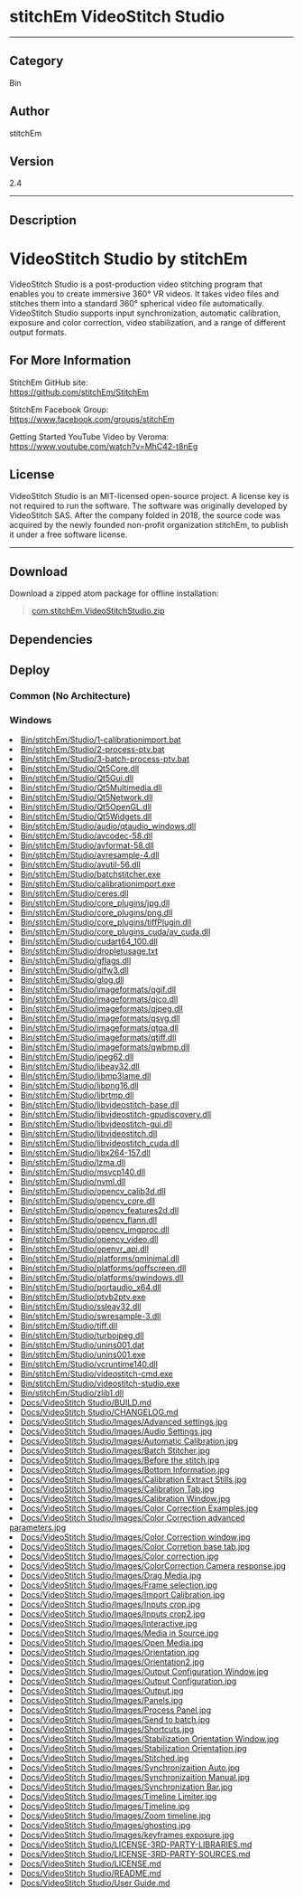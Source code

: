 # stitchEm VideoStitch Studio
___

## Category
Bin

## Author
stitchEm

## Version
2.4

___

## Description
<h1>VideoStitch Studio by stitchEm</h1>

<p>VideoStitch Studio is a post-production video stitching program that enables you to create immersive 360&deg; VR videos. It takes video files and stitches them into a standard 360&deg; spherical video file automatically. VideoStitch Studio supports input synchronization, automatic calibration, exposure and color correction, video stabilization, and a range of different output formats.</p>

<h2>For More Information</h2>

<p>StitchEm GitHub site:<br>
<a href="https://github.com/stitchEm/StitchEm">https://github.com/stitchEm/StitchEm</a></p>

<p>StitchEm Facebook Group:<br>
<a href="https://www.facebook.com/groups/stitchEm">https://www.facebook.com/groups/stitchEm</a></p>

<p>Getting Started YouTube Video by Veroma:<br>
<a href="https://www.youtube.com/watch?v=MhC42-t8nEg">https://www.youtube.com/watch?v=MhC42-t8nEg</a></p>

<h2>License</h2>
<p>VideoStitch Studio is an MIT-licensed open-source project. A license key is not required to run the software. The software was originally developed by VideoStitch SAS. After the company folded in 2018, the source code was acquired by the newly founded non-profit organization stitchEm, to publish it under a free software license.</p>


___

## Download

Download a zipped atom package for offline installation:
> [com.stitchEm.VideoStitchStudio.zip](https://gitlab.com/WeSuckLess/Reactor/-/archive/master/Reactor-master.zip?path=Atoms/com.stitchEm.VideoStitchStudio)  

## Dependencies

## Deploy

### Common (No Architecture)

<ul>
</ul>

### Windows

<li><a href="https://gitlab.com/WeSuckLess/Reactor/-/blob/master/Atoms/com.stitchEm.VideoStitchStudio/Windows/Bin/stitchEm/Studio/1-calibrationimport.bat?ref_type=heads">Bin/stitchEm/Studio/1-calibrationimport.bat</a></li>
<li><a href="https://gitlab.com/WeSuckLess/Reactor/-/blob/master/Atoms/com.stitchEm.VideoStitchStudio/Windows/Bin/stitchEm/Studio/2-process-ptv.bat?ref_type=heads">Bin/stitchEm/Studio/2-process-ptv.bat</a></li>
<li><a href="https://gitlab.com/WeSuckLess/Reactor/-/blob/master/Atoms/com.stitchEm.VideoStitchStudio/Windows/Bin/stitchEm/Studio/3-batch-process-ptv.bat?ref_type=heads">Bin/stitchEm/Studio/3-batch-process-ptv.bat</a></li>
<li><a href="https://gitlab.com/WeSuckLess/Reactor/-/blob/master/Atoms/com.stitchEm.VideoStitchStudio/Windows/Bin/stitchEm/Studio/Qt5Core.dll?ref_type=heads">Bin/stitchEm/Studio/Qt5Core.dll</a></li>
<li><a href="https://gitlab.com/WeSuckLess/Reactor/-/blob/master/Atoms/com.stitchEm.VideoStitchStudio/Windows/Bin/stitchEm/Studio/Qt5Gui.dll?ref_type=heads">Bin/stitchEm/Studio/Qt5Gui.dll</a></li>
<li><a href="https://gitlab.com/WeSuckLess/Reactor/-/blob/master/Atoms/com.stitchEm.VideoStitchStudio/Windows/Bin/stitchEm/Studio/Qt5Multimedia.dll?ref_type=heads">Bin/stitchEm/Studio/Qt5Multimedia.dll</a></li>
<li><a href="https://gitlab.com/WeSuckLess/Reactor/-/blob/master/Atoms/com.stitchEm.VideoStitchStudio/Windows/Bin/stitchEm/Studio/Qt5Network.dll?ref_type=heads">Bin/stitchEm/Studio/Qt5Network.dll</a></li>
<li><a href="https://gitlab.com/WeSuckLess/Reactor/-/blob/master/Atoms/com.stitchEm.VideoStitchStudio/Windows/Bin/stitchEm/Studio/Qt5OpenGL.dll?ref_type=heads">Bin/stitchEm/Studio/Qt5OpenGL.dll</a></li>
<li><a href="https://gitlab.com/WeSuckLess/Reactor/-/blob/master/Atoms/com.stitchEm.VideoStitchStudio/Windows/Bin/stitchEm/Studio/Qt5Widgets.dll?ref_type=heads">Bin/stitchEm/Studio/Qt5Widgets.dll</a></li>
<li><a href="https://gitlab.com/WeSuckLess/Reactor/-/blob/master/Atoms/com.stitchEm.VideoStitchStudio/Windows/Bin/stitchEm/Studio/audio/qtaudio_windows.dll?ref_type=heads">Bin/stitchEm/Studio/audio/qtaudio_windows.dll</a></li>
<li><a href="https://gitlab.com/WeSuckLess/Reactor/-/blob/master/Atoms/com.stitchEm.VideoStitchStudio/Windows/Bin/stitchEm/Studio/avcodec-58.dll?ref_type=heads">Bin/stitchEm/Studio/avcodec-58.dll</a></li>
<li><a href="https://gitlab.com/WeSuckLess/Reactor/-/blob/master/Atoms/com.stitchEm.VideoStitchStudio/Windows/Bin/stitchEm/Studio/avformat-58.dll?ref_type=heads">Bin/stitchEm/Studio/avformat-58.dll</a></li>
<li><a href="https://gitlab.com/WeSuckLess/Reactor/-/blob/master/Atoms/com.stitchEm.VideoStitchStudio/Windows/Bin/stitchEm/Studio/avresample-4.dll?ref_type=heads">Bin/stitchEm/Studio/avresample-4.dll</a></li>
<li><a href="https://gitlab.com/WeSuckLess/Reactor/-/blob/master/Atoms/com.stitchEm.VideoStitchStudio/Windows/Bin/stitchEm/Studio/avutil-56.dll?ref_type=heads">Bin/stitchEm/Studio/avutil-56.dll</a></li>
<li><a href="https://gitlab.com/WeSuckLess/Reactor/-/blob/master/Atoms/com.stitchEm.VideoStitchStudio/Windows/Bin/stitchEm/Studio/batchstitcher.exe?ref_type=heads">Bin/stitchEm/Studio/batchstitcher.exe</a></li>
<li><a href="https://gitlab.com/WeSuckLess/Reactor/-/blob/master/Atoms/com.stitchEm.VideoStitchStudio/Windows/Bin/stitchEm/Studio/calibrationimport.exe?ref_type=heads">Bin/stitchEm/Studio/calibrationimport.exe</a></li>
<li><a href="https://gitlab.com/WeSuckLess/Reactor/-/blob/master/Atoms/com.stitchEm.VideoStitchStudio/Windows/Bin/stitchEm/Studio/ceres.dll?ref_type=heads">Bin/stitchEm/Studio/ceres.dll</a></li>
<li><a href="https://gitlab.com/WeSuckLess/Reactor/-/blob/master/Atoms/com.stitchEm.VideoStitchStudio/Windows/Bin/stitchEm/Studio/core_plugins/jpg.dll?ref_type=heads">Bin/stitchEm/Studio/core_plugins/jpg.dll</a></li>
<li><a href="https://gitlab.com/WeSuckLess/Reactor/-/blob/master/Atoms/com.stitchEm.VideoStitchStudio/Windows/Bin/stitchEm/Studio/core_plugins/png.dll?ref_type=heads">Bin/stitchEm/Studio/core_plugins/png.dll</a></li>
<li><a href="https://gitlab.com/WeSuckLess/Reactor/-/blob/master/Atoms/com.stitchEm.VideoStitchStudio/Windows/Bin/stitchEm/Studio/core_plugins/tiffPlugin.dll?ref_type=heads">Bin/stitchEm/Studio/core_plugins/tiffPlugin.dll</a></li>
<li><a href="https://gitlab.com/WeSuckLess/Reactor/-/blob/master/Atoms/com.stitchEm.VideoStitchStudio/Windows/Bin/stitchEm/Studio/core_plugins_cuda/av_cuda.dll?ref_type=heads">Bin/stitchEm/Studio/core_plugins_cuda/av_cuda.dll</a></li>
<li><a href="https://gitlab.com/WeSuckLess/Reactor/-/blob/master/Atoms/com.stitchEm.VideoStitchStudio/Windows/Bin/stitchEm/Studio/cudart64_100.dll?ref_type=heads">Bin/stitchEm/Studio/cudart64_100.dll</a></li>
<li><a href="https://gitlab.com/WeSuckLess/Reactor/-/blob/master/Atoms/com.stitchEm.VideoStitchStudio/Windows/Bin/stitchEm/Studio/dropletusage.txt?ref_type=heads">Bin/stitchEm/Studio/dropletusage.txt</a></li>
<li><a href="https://gitlab.com/WeSuckLess/Reactor/-/blob/master/Atoms/com.stitchEm.VideoStitchStudio/Windows/Bin/stitchEm/Studio/gflags.dll?ref_type=heads">Bin/stitchEm/Studio/gflags.dll</a></li>
<li><a href="https://gitlab.com/WeSuckLess/Reactor/-/blob/master/Atoms/com.stitchEm.VideoStitchStudio/Windows/Bin/stitchEm/Studio/glfw3.dll?ref_type=heads">Bin/stitchEm/Studio/glfw3.dll</a></li>
<li><a href="https://gitlab.com/WeSuckLess/Reactor/-/blob/master/Atoms/com.stitchEm.VideoStitchStudio/Windows/Bin/stitchEm/Studio/glog.dll?ref_type=heads">Bin/stitchEm/Studio/glog.dll</a></li>
<li><a href="https://gitlab.com/WeSuckLess/Reactor/-/blob/master/Atoms/com.stitchEm.VideoStitchStudio/Windows/Bin/stitchEm/Studio/imageformats/qgif.dll?ref_type=heads">Bin/stitchEm/Studio/imageformats/qgif.dll</a></li>
<li><a href="https://gitlab.com/WeSuckLess/Reactor/-/blob/master/Atoms/com.stitchEm.VideoStitchStudio/Windows/Bin/stitchEm/Studio/imageformats/qico.dll?ref_type=heads">Bin/stitchEm/Studio/imageformats/qico.dll</a></li>
<li><a href="https://gitlab.com/WeSuckLess/Reactor/-/blob/master/Atoms/com.stitchEm.VideoStitchStudio/Windows/Bin/stitchEm/Studio/imageformats/qjpeg.dll?ref_type=heads">Bin/stitchEm/Studio/imageformats/qjpeg.dll</a></li>
<li><a href="https://gitlab.com/WeSuckLess/Reactor/-/blob/master/Atoms/com.stitchEm.VideoStitchStudio/Windows/Bin/stitchEm/Studio/imageformats/qsvg.dll?ref_type=heads">Bin/stitchEm/Studio/imageformats/qsvg.dll</a></li>
<li><a href="https://gitlab.com/WeSuckLess/Reactor/-/blob/master/Atoms/com.stitchEm.VideoStitchStudio/Windows/Bin/stitchEm/Studio/imageformats/qtga.dll?ref_type=heads">Bin/stitchEm/Studio/imageformats/qtga.dll</a></li>
<li><a href="https://gitlab.com/WeSuckLess/Reactor/-/blob/master/Atoms/com.stitchEm.VideoStitchStudio/Windows/Bin/stitchEm/Studio/imageformats/qtiff.dll?ref_type=heads">Bin/stitchEm/Studio/imageformats/qtiff.dll</a></li>
<li><a href="https://gitlab.com/WeSuckLess/Reactor/-/blob/master/Atoms/com.stitchEm.VideoStitchStudio/Windows/Bin/stitchEm/Studio/imageformats/qwbmp.dll?ref_type=heads">Bin/stitchEm/Studio/imageformats/qwbmp.dll</a></li>
<li><a href="https://gitlab.com/WeSuckLess/Reactor/-/blob/master/Atoms/com.stitchEm.VideoStitchStudio/Windows/Bin/stitchEm/Studio/jpeg62.dll?ref_type=heads">Bin/stitchEm/Studio/jpeg62.dll</a></li>
<li><a href="https://gitlab.com/WeSuckLess/Reactor/-/blob/master/Atoms/com.stitchEm.VideoStitchStudio/Windows/Bin/stitchEm/Studio/libeay32.dll?ref_type=heads">Bin/stitchEm/Studio/libeay32.dll</a></li>
<li><a href="https://gitlab.com/WeSuckLess/Reactor/-/blob/master/Atoms/com.stitchEm.VideoStitchStudio/Windows/Bin/stitchEm/Studio/libmp3lame.dll?ref_type=heads">Bin/stitchEm/Studio/libmp3lame.dll</a></li>
<li><a href="https://gitlab.com/WeSuckLess/Reactor/-/blob/master/Atoms/com.stitchEm.VideoStitchStudio/Windows/Bin/stitchEm/Studio/libpng16.dll?ref_type=heads">Bin/stitchEm/Studio/libpng16.dll</a></li>
<li><a href="https://gitlab.com/WeSuckLess/Reactor/-/blob/master/Atoms/com.stitchEm.VideoStitchStudio/Windows/Bin/stitchEm/Studio/librtmp.dll?ref_type=heads">Bin/stitchEm/Studio/librtmp.dll</a></li>
<li><a href="https://gitlab.com/WeSuckLess/Reactor/-/blob/master/Atoms/com.stitchEm.VideoStitchStudio/Windows/Bin/stitchEm/Studio/libvideostitch-base.dll?ref_type=heads">Bin/stitchEm/Studio/libvideostitch-base.dll</a></li>
<li><a href="https://gitlab.com/WeSuckLess/Reactor/-/blob/master/Atoms/com.stitchEm.VideoStitchStudio/Windows/Bin/stitchEm/Studio/libvideostitch-gpudiscovery.dll?ref_type=heads">Bin/stitchEm/Studio/libvideostitch-gpudiscovery.dll</a></li>
<li><a href="https://gitlab.com/WeSuckLess/Reactor/-/blob/master/Atoms/com.stitchEm.VideoStitchStudio/Windows/Bin/stitchEm/Studio/libvideostitch-gui.dll?ref_type=heads">Bin/stitchEm/Studio/libvideostitch-gui.dll</a></li>
<li><a href="https://gitlab.com/WeSuckLess/Reactor/-/blob/master/Atoms/com.stitchEm.VideoStitchStudio/Windows/Bin/stitchEm/Studio/libvideostitch.dll?ref_type=heads">Bin/stitchEm/Studio/libvideostitch.dll</a></li>
<li><a href="https://gitlab.com/WeSuckLess/Reactor/-/blob/master/Atoms/com.stitchEm.VideoStitchStudio/Windows/Bin/stitchEm/Studio/libvideostitch_cuda.dll?ref_type=heads">Bin/stitchEm/Studio/libvideostitch_cuda.dll</a></li>
<li><a href="https://gitlab.com/WeSuckLess/Reactor/-/blob/master/Atoms/com.stitchEm.VideoStitchStudio/Windows/Bin/stitchEm/Studio/libx264-157.dll?ref_type=heads">Bin/stitchEm/Studio/libx264-157.dll</a></li>
<li><a href="https://gitlab.com/WeSuckLess/Reactor/-/blob/master/Atoms/com.stitchEm.VideoStitchStudio/Windows/Bin/stitchEm/Studio/lzma.dll?ref_type=heads">Bin/stitchEm/Studio/lzma.dll</a></li>
<li><a href="https://gitlab.com/WeSuckLess/Reactor/-/blob/master/Atoms/com.stitchEm.VideoStitchStudio/Windows/Bin/stitchEm/Studio/msvcp140.dll?ref_type=heads">Bin/stitchEm/Studio/msvcp140.dll</a></li>
<li><a href="https://gitlab.com/WeSuckLess/Reactor/-/blob/master/Atoms/com.stitchEm.VideoStitchStudio/Windows/Bin/stitchEm/Studio/nvml.dll?ref_type=heads">Bin/stitchEm/Studio/nvml.dll</a></li>
<li><a href="https://gitlab.com/WeSuckLess/Reactor/-/blob/master/Atoms/com.stitchEm.VideoStitchStudio/Windows/Bin/stitchEm/Studio/opencv_calib3d.dll?ref_type=heads">Bin/stitchEm/Studio/opencv_calib3d.dll</a></li>
<li><a href="https://gitlab.com/WeSuckLess/Reactor/-/blob/master/Atoms/com.stitchEm.VideoStitchStudio/Windows/Bin/stitchEm/Studio/opencv_core.dll?ref_type=heads">Bin/stitchEm/Studio/opencv_core.dll</a></li>
<li><a href="https://gitlab.com/WeSuckLess/Reactor/-/blob/master/Atoms/com.stitchEm.VideoStitchStudio/Windows/Bin/stitchEm/Studio/opencv_features2d.dll?ref_type=heads">Bin/stitchEm/Studio/opencv_features2d.dll</a></li>
<li><a href="https://gitlab.com/WeSuckLess/Reactor/-/blob/master/Atoms/com.stitchEm.VideoStitchStudio/Windows/Bin/stitchEm/Studio/opencv_flann.dll?ref_type=heads">Bin/stitchEm/Studio/opencv_flann.dll</a></li>
<li><a href="https://gitlab.com/WeSuckLess/Reactor/-/blob/master/Atoms/com.stitchEm.VideoStitchStudio/Windows/Bin/stitchEm/Studio/opencv_imgproc.dll?ref_type=heads">Bin/stitchEm/Studio/opencv_imgproc.dll</a></li>
<li><a href="https://gitlab.com/WeSuckLess/Reactor/-/blob/master/Atoms/com.stitchEm.VideoStitchStudio/Windows/Bin/stitchEm/Studio/opencv_video.dll?ref_type=heads">Bin/stitchEm/Studio/opencv_video.dll</a></li>
<li><a href="https://gitlab.com/WeSuckLess/Reactor/-/blob/master/Atoms/com.stitchEm.VideoStitchStudio/Windows/Bin/stitchEm/Studio/openvr_api.dll?ref_type=heads">Bin/stitchEm/Studio/openvr_api.dll</a></li>
<li><a href="https://gitlab.com/WeSuckLess/Reactor/-/blob/master/Atoms/com.stitchEm.VideoStitchStudio/Windows/Bin/stitchEm/Studio/platforms/qminimal.dll?ref_type=heads">Bin/stitchEm/Studio/platforms/qminimal.dll</a></li>
<li><a href="https://gitlab.com/WeSuckLess/Reactor/-/blob/master/Atoms/com.stitchEm.VideoStitchStudio/Windows/Bin/stitchEm/Studio/platforms/qoffscreen.dll?ref_type=heads">Bin/stitchEm/Studio/platforms/qoffscreen.dll</a></li>
<li><a href="https://gitlab.com/WeSuckLess/Reactor/-/blob/master/Atoms/com.stitchEm.VideoStitchStudio/Windows/Bin/stitchEm/Studio/platforms/qwindows.dll?ref_type=heads">Bin/stitchEm/Studio/platforms/qwindows.dll</a></li>
<li><a href="https://gitlab.com/WeSuckLess/Reactor/-/blob/master/Atoms/com.stitchEm.VideoStitchStudio/Windows/Bin/stitchEm/Studio/portaudio_x64.dll?ref_type=heads">Bin/stitchEm/Studio/portaudio_x64.dll</a></li>
<li><a href="https://gitlab.com/WeSuckLess/Reactor/-/blob/master/Atoms/com.stitchEm.VideoStitchStudio/Windows/Bin/stitchEm/Studio/ptvb2ptv.exe?ref_type=heads">Bin/stitchEm/Studio/ptvb2ptv.exe</a></li>
<li><a href="https://gitlab.com/WeSuckLess/Reactor/-/blob/master/Atoms/com.stitchEm.VideoStitchStudio/Windows/Bin/stitchEm/Studio/ssleay32.dll?ref_type=heads">Bin/stitchEm/Studio/ssleay32.dll</a></li>
<li><a href="https://gitlab.com/WeSuckLess/Reactor/-/blob/master/Atoms/com.stitchEm.VideoStitchStudio/Windows/Bin/stitchEm/Studio/swresample-3.dll?ref_type=heads">Bin/stitchEm/Studio/swresample-3.dll</a></li>
<li><a href="https://gitlab.com/WeSuckLess/Reactor/-/blob/master/Atoms/com.stitchEm.VideoStitchStudio/Windows/Bin/stitchEm/Studio/tiff.dll?ref_type=heads">Bin/stitchEm/Studio/tiff.dll</a></li>
<li><a href="https://gitlab.com/WeSuckLess/Reactor/-/blob/master/Atoms/com.stitchEm.VideoStitchStudio/Windows/Bin/stitchEm/Studio/turbojpeg.dll?ref_type=heads">Bin/stitchEm/Studio/turbojpeg.dll</a></li>
<li><a href="https://gitlab.com/WeSuckLess/Reactor/-/blob/master/Atoms/com.stitchEm.VideoStitchStudio/Windows/Bin/stitchEm/Studio/unins001.dat?ref_type=heads">Bin/stitchEm/Studio/unins001.dat</a></li>
<li><a href="https://gitlab.com/WeSuckLess/Reactor/-/blob/master/Atoms/com.stitchEm.VideoStitchStudio/Windows/Bin/stitchEm/Studio/unins001.exe?ref_type=heads">Bin/stitchEm/Studio/unins001.exe</a></li>
<li><a href="https://gitlab.com/WeSuckLess/Reactor/-/blob/master/Atoms/com.stitchEm.VideoStitchStudio/Windows/Bin/stitchEm/Studio/vcruntime140.dll?ref_type=heads">Bin/stitchEm/Studio/vcruntime140.dll</a></li>
<li><a href="https://gitlab.com/WeSuckLess/Reactor/-/blob/master/Atoms/com.stitchEm.VideoStitchStudio/Windows/Bin/stitchEm/Studio/videostitch-cmd.exe?ref_type=heads">Bin/stitchEm/Studio/videostitch-cmd.exe</a></li>
<li><a href="https://gitlab.com/WeSuckLess/Reactor/-/blob/master/Atoms/com.stitchEm.VideoStitchStudio/Windows/Bin/stitchEm/Studio/videostitch-studio.exe?ref_type=heads">Bin/stitchEm/Studio/videostitch-studio.exe</a></li>
<li><a href="https://gitlab.com/WeSuckLess/Reactor/-/blob/master/Atoms/com.stitchEm.VideoStitchStudio/Windows/Bin/stitchEm/Studio/zlib1.dll?ref_type=heads">Bin/stitchEm/Studio/zlib1.dll</a></li>
<li><a href="https://gitlab.com/WeSuckLess/Reactor/-/blob/master/Atoms/com.stitchEm.VideoStitchStudio/Windows/Docs/VideoStitch Studio/BUILD.md?ref_type=heads">Docs/VideoStitch Studio/BUILD.md</a></li>
<li><a href="https://gitlab.com/WeSuckLess/Reactor/-/blob/master/Atoms/com.stitchEm.VideoStitchStudio/Windows/Docs/VideoStitch Studio/CHANGELOG.md?ref_type=heads">Docs/VideoStitch Studio/CHANGELOG.md</a></li>
<li><a href="https://gitlab.com/WeSuckLess/Reactor/-/blob/master/Atoms/com.stitchEm.VideoStitchStudio/Windows/Docs/VideoStitch Studio/Images/Advanced settings.jpg?ref_type=heads">Docs/VideoStitch Studio/Images/Advanced settings.jpg</a></li>
<li><a href="https://gitlab.com/WeSuckLess/Reactor/-/blob/master/Atoms/com.stitchEm.VideoStitchStudio/Windows/Docs/VideoStitch Studio/Images/Audio Settings.jpg?ref_type=heads">Docs/VideoStitch Studio/Images/Audio Settings.jpg</a></li>
<li><a href="https://gitlab.com/WeSuckLess/Reactor/-/blob/master/Atoms/com.stitchEm.VideoStitchStudio/Windows/Docs/VideoStitch Studio/Images/Automatic Calibration.jpg?ref_type=heads">Docs/VideoStitch Studio/Images/Automatic Calibration.jpg</a></li>
<li><a href="https://gitlab.com/WeSuckLess/Reactor/-/blob/master/Atoms/com.stitchEm.VideoStitchStudio/Windows/Docs/VideoStitch Studio/Images/Batch Stitcher.jpg?ref_type=heads">Docs/VideoStitch Studio/Images/Batch Stitcher.jpg</a></li>
<li><a href="https://gitlab.com/WeSuckLess/Reactor/-/blob/master/Atoms/com.stitchEm.VideoStitchStudio/Windows/Docs/VideoStitch Studio/Images/Before the stitch.jpg?ref_type=heads">Docs/VideoStitch Studio/Images/Before the stitch.jpg</a></li>
<li><a href="https://gitlab.com/WeSuckLess/Reactor/-/blob/master/Atoms/com.stitchEm.VideoStitchStudio/Windows/Docs/VideoStitch Studio/Images/Bottom Information.jpg?ref_type=heads">Docs/VideoStitch Studio/Images/Bottom Information.jpg</a></li>
<li><a href="https://gitlab.com/WeSuckLess/Reactor/-/blob/master/Atoms/com.stitchEm.VideoStitchStudio/Windows/Docs/VideoStitch Studio/Images/Calibration Extract Stills.jpg?ref_type=heads">Docs/VideoStitch Studio/Images/Calibration Extract Stills.jpg</a></li>
<li><a href="https://gitlab.com/WeSuckLess/Reactor/-/blob/master/Atoms/com.stitchEm.VideoStitchStudio/Windows/Docs/VideoStitch Studio/Images/Calibration Tab.jpg?ref_type=heads">Docs/VideoStitch Studio/Images/Calibration Tab.jpg</a></li>
<li><a href="https://gitlab.com/WeSuckLess/Reactor/-/blob/master/Atoms/com.stitchEm.VideoStitchStudio/Windows/Docs/VideoStitch Studio/Images/Calibration Window.jpg?ref_type=heads">Docs/VideoStitch Studio/Images/Calibration Window.jpg</a></li>
<li><a href="https://gitlab.com/WeSuckLess/Reactor/-/blob/master/Atoms/com.stitchEm.VideoStitchStudio/Windows/Docs/VideoStitch Studio/Images/Color Correction Examples.jpg?ref_type=heads">Docs/VideoStitch Studio/Images/Color Correction Examples.jpg</a></li>
<li><a href="https://gitlab.com/WeSuckLess/Reactor/-/blob/master/Atoms/com.stitchEm.VideoStitchStudio/Windows/Docs/VideoStitch Studio/Images/Color Correction advanced parameters.jpg?ref_type=heads">Docs/VideoStitch Studio/Images/Color Correction advanced parameters.jpg</a></li>
<li><a href="https://gitlab.com/WeSuckLess/Reactor/-/blob/master/Atoms/com.stitchEm.VideoStitchStudio/Windows/Docs/VideoStitch Studio/Images/Color Correction window.jpg?ref_type=heads">Docs/VideoStitch Studio/Images/Color Correction window.jpg</a></li>
<li><a href="https://gitlab.com/WeSuckLess/Reactor/-/blob/master/Atoms/com.stitchEm.VideoStitchStudio/Windows/Docs/VideoStitch Studio/Images/Color Corretion base tab.jpg?ref_type=heads">Docs/VideoStitch Studio/Images/Color Corretion base tab.jpg</a></li>
<li><a href="https://gitlab.com/WeSuckLess/Reactor/-/blob/master/Atoms/com.stitchEm.VideoStitchStudio/Windows/Docs/VideoStitch Studio/Images/Color correction.jpg?ref_type=heads">Docs/VideoStitch Studio/Images/Color correction.jpg</a></li>
<li><a href="https://gitlab.com/WeSuckLess/Reactor/-/blob/master/Atoms/com.stitchEm.VideoStitchStudio/Windows/Docs/VideoStitch Studio/Images/ColorCorrection Camera response.jpg?ref_type=heads">Docs/VideoStitch Studio/Images/ColorCorrection Camera response.jpg</a></li>
<li><a href="https://gitlab.com/WeSuckLess/Reactor/-/blob/master/Atoms/com.stitchEm.VideoStitchStudio/Windows/Docs/VideoStitch Studio/Images/Drag Media.jpg?ref_type=heads">Docs/VideoStitch Studio/Images/Drag Media.jpg</a></li>
<li><a href="https://gitlab.com/WeSuckLess/Reactor/-/blob/master/Atoms/com.stitchEm.VideoStitchStudio/Windows/Docs/VideoStitch Studio/Images/Frame selection.jpg?ref_type=heads">Docs/VideoStitch Studio/Images/Frame selection.jpg</a></li>
<li><a href="https://gitlab.com/WeSuckLess/Reactor/-/blob/master/Atoms/com.stitchEm.VideoStitchStudio/Windows/Docs/VideoStitch Studio/Images/Import Calibration.jpg?ref_type=heads">Docs/VideoStitch Studio/Images/Import Calibration.jpg</a></li>
<li><a href="https://gitlab.com/WeSuckLess/Reactor/-/blob/master/Atoms/com.stitchEm.VideoStitchStudio/Windows/Docs/VideoStitch Studio/Images/Inputs crop.jpg?ref_type=heads">Docs/VideoStitch Studio/Images/Inputs crop.jpg</a></li>
<li><a href="https://gitlab.com/WeSuckLess/Reactor/-/blob/master/Atoms/com.stitchEm.VideoStitchStudio/Windows/Docs/VideoStitch Studio/Images/Inputs crop2.jpg?ref_type=heads">Docs/VideoStitch Studio/Images/Inputs crop2.jpg</a></li>
<li><a href="https://gitlab.com/WeSuckLess/Reactor/-/blob/master/Atoms/com.stitchEm.VideoStitchStudio/Windows/Docs/VideoStitch Studio/Images/Interactive.jpg?ref_type=heads">Docs/VideoStitch Studio/Images/Interactive.jpg</a></li>
<li><a href="https://gitlab.com/WeSuckLess/Reactor/-/blob/master/Atoms/com.stitchEm.VideoStitchStudio/Windows/Docs/VideoStitch Studio/Images/Media in Source.jpg?ref_type=heads">Docs/VideoStitch Studio/Images/Media in Source.jpg</a></li>
<li><a href="https://gitlab.com/WeSuckLess/Reactor/-/blob/master/Atoms/com.stitchEm.VideoStitchStudio/Windows/Docs/VideoStitch Studio/Images/Open Media.jpg?ref_type=heads">Docs/VideoStitch Studio/Images/Open Media.jpg</a></li>
<li><a href="https://gitlab.com/WeSuckLess/Reactor/-/blob/master/Atoms/com.stitchEm.VideoStitchStudio/Windows/Docs/VideoStitch Studio/Images/Orientation.jpg?ref_type=heads">Docs/VideoStitch Studio/Images/Orientation.jpg</a></li>
<li><a href="https://gitlab.com/WeSuckLess/Reactor/-/blob/master/Atoms/com.stitchEm.VideoStitchStudio/Windows/Docs/VideoStitch Studio/Images/Orientation2.jpg?ref_type=heads">Docs/VideoStitch Studio/Images/Orientation2.jpg</a></li>
<li><a href="https://gitlab.com/WeSuckLess/Reactor/-/blob/master/Atoms/com.stitchEm.VideoStitchStudio/Windows/Docs/VideoStitch Studio/Images/Output Configuration Window.jpg?ref_type=heads">Docs/VideoStitch Studio/Images/Output Configuration Window.jpg</a></li>
<li><a href="https://gitlab.com/WeSuckLess/Reactor/-/blob/master/Atoms/com.stitchEm.VideoStitchStudio/Windows/Docs/VideoStitch Studio/Images/Output Configuration.jpg?ref_type=heads">Docs/VideoStitch Studio/Images/Output Configuration.jpg</a></li>
<li><a href="https://gitlab.com/WeSuckLess/Reactor/-/blob/master/Atoms/com.stitchEm.VideoStitchStudio/Windows/Docs/VideoStitch Studio/Images/Output.jpg?ref_type=heads">Docs/VideoStitch Studio/Images/Output.jpg</a></li>
<li><a href="https://gitlab.com/WeSuckLess/Reactor/-/blob/master/Atoms/com.stitchEm.VideoStitchStudio/Windows/Docs/VideoStitch Studio/Images/Panels.jpg?ref_type=heads">Docs/VideoStitch Studio/Images/Panels.jpg</a></li>
<li><a href="https://gitlab.com/WeSuckLess/Reactor/-/blob/master/Atoms/com.stitchEm.VideoStitchStudio/Windows/Docs/VideoStitch Studio/Images/Process Panel.jpg?ref_type=heads">Docs/VideoStitch Studio/Images/Process Panel.jpg</a></li>
<li><a href="https://gitlab.com/WeSuckLess/Reactor/-/blob/master/Atoms/com.stitchEm.VideoStitchStudio/Windows/Docs/VideoStitch Studio/Images/Send to batch.jpg?ref_type=heads">Docs/VideoStitch Studio/Images/Send to batch.jpg</a></li>
<li><a href="https://gitlab.com/WeSuckLess/Reactor/-/blob/master/Atoms/com.stitchEm.VideoStitchStudio/Windows/Docs/VideoStitch Studio/Images/Shortcuts.jpg?ref_type=heads">Docs/VideoStitch Studio/Images/Shortcuts.jpg</a></li>
<li><a href="https://gitlab.com/WeSuckLess/Reactor/-/blob/master/Atoms/com.stitchEm.VideoStitchStudio/Windows/Docs/VideoStitch Studio/Images/Stabilization Orientation Window.jpg?ref_type=heads">Docs/VideoStitch Studio/Images/Stabilization Orientation Window.jpg</a></li>
<li><a href="https://gitlab.com/WeSuckLess/Reactor/-/blob/master/Atoms/com.stitchEm.VideoStitchStudio/Windows/Docs/VideoStitch Studio/Images/Stabilization Orientation.jpg?ref_type=heads">Docs/VideoStitch Studio/Images/Stabilization Orientation.jpg</a></li>
<li><a href="https://gitlab.com/WeSuckLess/Reactor/-/blob/master/Atoms/com.stitchEm.VideoStitchStudio/Windows/Docs/VideoStitch Studio/Images/Stitched.jpg?ref_type=heads">Docs/VideoStitch Studio/Images/Stitched.jpg</a></li>
<li><a href="https://gitlab.com/WeSuckLess/Reactor/-/blob/master/Atoms/com.stitchEm.VideoStitchStudio/Windows/Docs/VideoStitch Studio/Images/Synchronizaition Auto.jpg?ref_type=heads">Docs/VideoStitch Studio/Images/Synchronizaition Auto.jpg</a></li>
<li><a href="https://gitlab.com/WeSuckLess/Reactor/-/blob/master/Atoms/com.stitchEm.VideoStitchStudio/Windows/Docs/VideoStitch Studio/Images/Synchronizaition Manual.jpg?ref_type=heads">Docs/VideoStitch Studio/Images/Synchronizaition Manual.jpg</a></li>
<li><a href="https://gitlab.com/WeSuckLess/Reactor/-/blob/master/Atoms/com.stitchEm.VideoStitchStudio/Windows/Docs/VideoStitch Studio/Images/Synchronization Bar.jpg?ref_type=heads">Docs/VideoStitch Studio/Images/Synchronization Bar.jpg</a></li>
<li><a href="https://gitlab.com/WeSuckLess/Reactor/-/blob/master/Atoms/com.stitchEm.VideoStitchStudio/Windows/Docs/VideoStitch Studio/Images/Timeline Limiter.jpg?ref_type=heads">Docs/VideoStitch Studio/Images/Timeline Limiter.jpg</a></li>
<li><a href="https://gitlab.com/WeSuckLess/Reactor/-/blob/master/Atoms/com.stitchEm.VideoStitchStudio/Windows/Docs/VideoStitch Studio/Images/Timeline.jpg?ref_type=heads">Docs/VideoStitch Studio/Images/Timeline.jpg</a></li>
<li><a href="https://gitlab.com/WeSuckLess/Reactor/-/blob/master/Atoms/com.stitchEm.VideoStitchStudio/Windows/Docs/VideoStitch Studio/Images/Zoom timeline.jpg?ref_type=heads">Docs/VideoStitch Studio/Images/Zoom timeline.jpg</a></li>
<li><a href="https://gitlab.com/WeSuckLess/Reactor/-/blob/master/Atoms/com.stitchEm.VideoStitchStudio/Windows/Docs/VideoStitch Studio/Images/ghosting.jpg?ref_type=heads">Docs/VideoStitch Studio/Images/ghosting.jpg</a></li>
<li><a href="https://gitlab.com/WeSuckLess/Reactor/-/blob/master/Atoms/com.stitchEm.VideoStitchStudio/Windows/Docs/VideoStitch Studio/Images/keyframes exposure.jpg?ref_type=heads">Docs/VideoStitch Studio/Images/keyframes exposure.jpg</a></li>
<li><a href="https://gitlab.com/WeSuckLess/Reactor/-/blob/master/Atoms/com.stitchEm.VideoStitchStudio/Windows/Docs/VideoStitch Studio/LICENSE-3RD-PARTY-LIBRARIES.md?ref_type=heads">Docs/VideoStitch Studio/LICENSE-3RD-PARTY-LIBRARIES.md</a></li>
<li><a href="https://gitlab.com/WeSuckLess/Reactor/-/blob/master/Atoms/com.stitchEm.VideoStitchStudio/Windows/Docs/VideoStitch Studio/LICENSE-3RD-PARTY-SOURCES.md?ref_type=heads">Docs/VideoStitch Studio/LICENSE-3RD-PARTY-SOURCES.md</a></li>
<li><a href="https://gitlab.com/WeSuckLess/Reactor/-/blob/master/Atoms/com.stitchEm.VideoStitchStudio/Windows/Docs/VideoStitch Studio/LICENSE.md?ref_type=heads">Docs/VideoStitch Studio/LICENSE.md</a></li>
<li><a href="https://gitlab.com/WeSuckLess/Reactor/-/blob/master/Atoms/com.stitchEm.VideoStitchStudio/Windows/Docs/VideoStitch Studio/README.md?ref_type=heads">Docs/VideoStitch Studio/README.md</a></li>
<li><a href="https://gitlab.com/WeSuckLess/Reactor/-/blob/master/Atoms/com.stitchEm.VideoStitchStudio/Windows/Docs/VideoStitch Studio/User Guide.md?ref_type=heads">Docs/VideoStitch Studio/User Guide.md</a></li>
